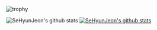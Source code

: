 <!--
**SeHyunJeon/SeHyunJeon** is a ✨ _special_ ✨ repository because its `README.md` (this file) appears on your GitHub profile.

Here are some ideas to get you started:

- 🔭 I’m currently working on ...
- 🌱 I’m currently learning ...
- 👯 I’m looking to collaborate on ...
- 🤔 I’m looking for help with ...
- 💬 Ask me about ...
- 📫 How to reach me: ...
- 😄 Pronouns: ...
- ⚡ Fun fact: ...
-->

![trophy](https://github-profile-trophy.vercel.app/?username=SeHyunJeon)

![SeHyunJeon's github stats](https://github-readme-stats.vercel.app/api?username=SeHyunJeon&show_icons=true&theme=algolia)
[![SeHyunJeon's github stats](https://github-readme-stats.vercel.app/api/top-langs/?username=SeHyunJeonID&show_icons=true&hide_border=true&title_color=004386&icon_color=004386&layout=compact)](https://github.com/SeHyunJeon)

